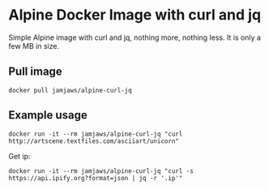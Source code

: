 # Alpine Docker Image with curl and jq

Simple Alpine image with curl and jq, nothing more, nothing less. It is only a few MB in size.

## Pull image

```shell
docker pull jamjaws/alpine-curl-jq
```

## Example usage

```shell
docker run -it --rm jamjaws/alpine-curl-jq "curl http://artscene.textfiles.com/asciiart/unicorn"
```

Get ip:

```shell
docker run -it --rm jamjaws/alpine-curl-jq "curl -s https://api.ipify.org?format=json | jq -r '.ip'"
```
